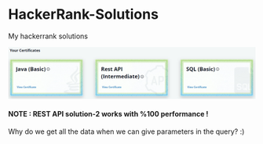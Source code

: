 # HackerRank-Solutions
My hackerrank solutions

![patternUML](https://github.com/ugurcanerdogan/ugurcanerdogan/blob/main/123.PNG)

#### NOTE : REST API solution-2 works with %100 performance ! 
Why do we get all the data when we can give parameters in the query? :)
